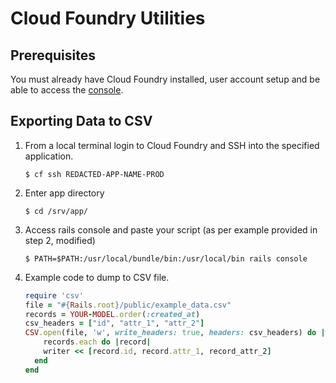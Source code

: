 # Cloud Foundry Utilities

## Prerequisites

You must already have Cloud Foundry installed, user account setup and be able to access the [console](file.console-access.html).

## Exporting Data to CSV

1. From a local terminal login to Cloud Foundry and SSH into the specified application.
   ```
   $ cf ssh REDACTED-APP-NAME-PROD
   ```
1. Enter app directory
   ```
   $ cd /srv/app/
   ```
1. Access rails console and paste your script (as per example provided in step 2, modified)
   ```
   $ PATH=$PATH:/usr/local/bundle/bin:/usr/local/bin rails console
   ```
1. Example code to dump to CSV file.

   ```ruby
   require 'csv'
   file = "#{Rails.root}/public/example_data.csv"
   records = YOUR-MODEL.order(:created_at)
   csv_headers = ["id", "attr_1", "attr_2"]
   CSV.open(file, 'w', write_headers: true, headers: csv_headers) do |writer|
       records.each do |record|
       writer << [record.id, record.attr_1, record_attr_2]
     end
   end
   ```